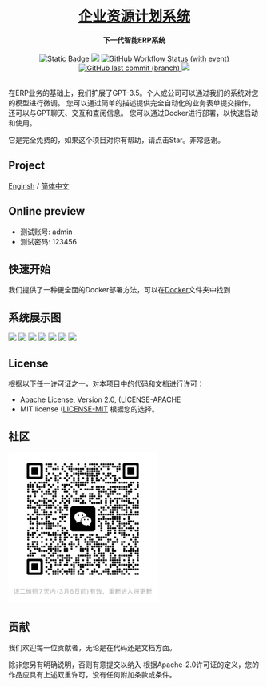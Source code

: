 <h1 align="center"><a href="#" target="_blank">企业资源计划系统</a></h1>
<div align="center">
 <strong>
  下一代智能ERP系统
 </strong>
</div>
<br />

<div align="center">
  <!-- Crates version -->
  <a href="https://spring.io/projects/spring-boot#learn">
    <img alt="Static Badge" src="https://img.shields.io/badge/spring-boot?label=Spring%20Boot%203.1.3">
  </a>
 <a href="https://codecov.io/gh/wansenai/eairp" > 
    <img src="https://codecov.io/gh/wansenai/eairp/graph/badge.svg?token=6OO8JX0ZVV"/> 
 </a>
  <a href="#">
    <img alt="GitHub Workflow Status (with event)" src="https://img.shields.io/github/actions/workflow/status/wansenai/wansenerp/maven.yml">
  </a>
  <!-- commits -->
  <a href="#">
    <img alt="GitHub last commit (branch)" src="https://img.shields.io/github/last-commit/wansenai/wansenerp/master">
  </a>
   <a href="">
    <img src="https://img.shields.io/github/repo-size/wansenai/eairp"/>
  </a>
</div>
<br />

在ERP业务的基础上，我们扩展了GPT-3.5。个人或公司可以通过我们的系统对您的模型进行微调。
您可以通过简单的描述提供完全自动化的业务表单提交操作，还可以与GPT聊天、交互和查阅信息。
您可以通过Docker进行部署，以快速启动和使用。

它是完全免费的，如果这个项目对你有帮助，请点击Star。非常感谢。

## Project
[Enginsh](https://github.com/eairps/eairp/blob/master/README.md) / [简体中文](https://github.com/eairps/eairp/blob/master/README_ZH.md)

## Online preview
- 测试账号: admin
- 测试密码: 123456

## 快速开始
我们提供了一种更全面的Docker部署方法，可以在[Docker](https://github.com/eairps/eairp/blob/master/docker/README_ZH.md)文件夹中找到

## 系统展示图
![](images/login-page-zh.png)
![](images/home-page-zh.png)
![](images/retail-shipment.png)
![](images/product-add-one.png)
![](images/product-add-two.png)
![](images/add-menu-zh.png)
![](images/role-permission-zh.png)

## License

根据以下任一许可证之一，对本项目中的代码和文档进行许可：

- Apache License, Version 2.0, ([LICENSE-APACHE](LICENSE-APACHE)
- MIT license ([LICENSE-MIT](LICENSE-MIT)
根据您的选择。

## 社区
<img src="images/wechat-group-20250227.jpg" alt="WeChat Group" width="300" />

## 贡献
我们欢迎每一位贡献者，无论是在代码还是文档方面。

除非您另有明确说明，否则有意提交以纳入 根据Apache-2.0许可证的定义，您的作品应具有上述双重许可，没有任何附加条款或条件。
